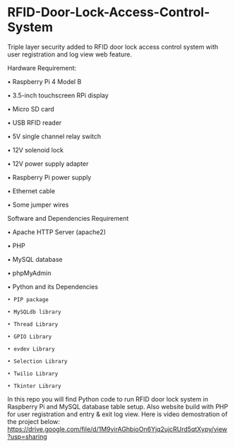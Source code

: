 # RFID-Door-Lock-Access-Control-System
Triple layer security added to RFID door lock access control system with user registration and log view web feature. 

Hardware Requirement:

• Raspberry Pi 4 Model B

• 3.5-inch touchscreen RPi display

• Micro SD card

• USB RFID reader 

• 5V single channel relay switch

• 12V solenoid lock

• 12V power supply adapter

• Raspberry Pi power supply

• Ethernet cable 

• Some jumper wires


Software and Dependencies Requirement

• Apache HTTP Server (apache2)

• PHP

• MySQL database

• phpMyAdmin

• Python and its Dependencies

    • PIP package
   
    • MySQLdb library
    
    • Thread Library
    
    • GPIO Library
    
    • evdev Library
    
    • Selection Library
    
    • Twilio Library
    
    • Tkinter Library
   

In this repo you will find Python code to run RFID door lock system in Raspberry Pi and MySQL database table setup. Also website build with PHP for user registration and entry & exit log view.
Here is video demostration of the project below:
https://drive.google.com/file/d/1M9yirAGhbioOn6Yjq2ujcRUrd5qtXypy/view?usp=sharing

    

